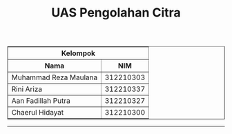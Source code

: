 <h1><p align="center">UAS Pengolahan Citra</h1><br>

 <table border="1">
  <tr>
    <th colspan="2">Kelompok</th>
  </tr>
 	<tr>
 		<th> Nama </th>
 		<th> NIM </th>
 	</tr>
 	<tr>
 		<td> Muhammad Reza Maulana</td>
 		<td> 312210303</td>
 	</tr>
  <tr>
 		<td> Rini Ariza</td>
 		<td> 312210337</td>
 	</tr>
  <tr>
 		<td> Aan Fadillah Putra</td>
 		<td> 312210327</td>
 	</tr>
   	<tr>
 		<td> Chaerul Hidayat</td>
 		<td> 312210300</td>
 	</tr>
 </table>

---

